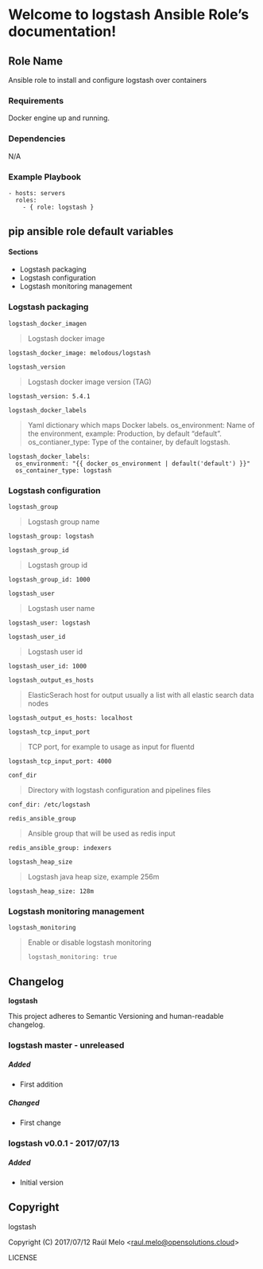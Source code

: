 Welcome to logstash Ansible Role’s documentation!
=================================================

Role Name
---------

Ansible role to install and configure logstash over containers

### Requirements

Docker engine up and running.

### Dependencies

N/A

### Example Playbook

    - hosts: servers
      roles:
        - { role: logstash }

pip ansible role default variables
----------------------------------

#### Sections

-   Logstash packaging
-   Logstash configuration
-   Logstash monitoring management

### Logstash packaging

`logstash_docker_imagen`

> Logstash docker image

    logstash_docker_image: melodous/logstash

`logstash_version`

> Logstash docker image version (TAG)

    logstash_version: 5.4.1

`logstash_docker_labels`

> Yaml dictionary which maps Docker labels. os\_environment: Name of the
> environment, example: Production, by default “default”.
> os\_contianer\_type: Type of the container, by default logstash.

    logstash_docker_labels:
      os_environment: "{{ docker_os_environment | default('default') }}"
      os_container_type: logstash

### Logstash configuration

`logstash_group`

> Logstash group name

    logstash_group: logstash

`logstash_group_id`

> Logstash group id

    logstash_group_id: 1000

`logstash_user`

> Logstash user name

    logstash_user: logstash

`logstash_user_id`

> Logstash user id

    logstash_user_id: 1000

`logstash_output_es_hosts`

> ElasticSerach host for output usually a list with all elastic search
> data nodes

    logstash_output_es_hosts: localhost

`logstash_tcp_input_port`

> TCP port, for example to usage as input for fluentd

    logstash_tcp_input_port: 4000

`conf_dir`

> Directory with logstash configuration and pipelines files

    conf_dir: /etc/logstash

`redis_ansible_group`

> Ansible group that will be used as redis input

    redis_ansible_group: indexers

`logstash_heap_size`

> Logstash java heap size, example 256m

    logstash_heap_size: 128m

### Logstash monitoring management

`logstash_monitoring`

> Enable or disable logstash monitoring
>
>     logstash_monitoring: true

Changelog
---------

**logstash**

This project adheres to Semantic Versioning and human-readable
changelog.

### logstash master - unreleased

##### Added

-   First addition

##### Changed

-   First change

### logstash v0.0.1 - 2017/07/13

##### Added

-   Initial version

Copyright
---------

logstash

Copyright (C) 2017/07/12 Raúl Melo
&lt;<raul.melo@opensolutions.cloud>&gt;

LICENSE
